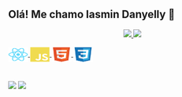 ## Olá! Me chamo Iasmin Danyelly 👋


  <div align="center">
   <a href="https://github.com/iasmindanyelly">
   <img height="180em" src="https://github-readme-stats.vercel.app/api?username=iasmindanyelly&show_icons=true&theme=dracula&include_all_commits=true&count_private=true"/>
   <img height="180em" src="https://github-readme-stats.vercel.app/api/top-langs/?username=iasmindanyelly&layout=compact&langs_count=7&theme=dracula"/>
  </div>

  <div style="display: inline_block"><br>

   <img align="center" alt="icon-ReactJs" height="30" width="40" src="https://github.com/devicons/devicon/blob/master/icons/react/react-original.svg">
   <img align="center" alt="icon-Js" height="30" width="40" src="https://raw.githubusercontent.com/devicons/devicon/master/icons/javascript/javascript-plain.svg">
   <img align="center" alt="icon-HTML" height="30" width="40" src="https://raw.githubusercontent.com/devicons/devicon/master/icons/html5/html5-original.svg">
   <img align="center" alt="icon-CSS" height="30" width="40" src="https://raw.githubusercontent.com/devicons/devicon/master/icons/css3/css3-original.svg">
   

  </div>
  
  #
  
  <div> 
	 <a href="https://www.linkedin.com/in/iasmim-danyelly-785805236/" target="_blank"><img src="https://img.shields.io/badge/Linkedin-0073B1?style=for-the-badge&logo=linkedin&logoColor=white" 
   target="_blank"></a>
   <a href="https://www.instagram.com/iasmindanyelly/" target="_blank">
   <img src="https://img.shields.io/badge/-Instagram-%23E4405F?style=for-the-badge&logo=instagram&logoColor=white"></a>
                       
</div>


